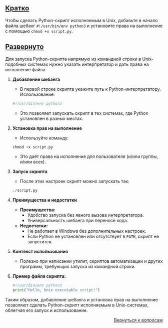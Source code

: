 ## <u>Кратко</u>

Чтобы сделать Python-скрипт исполняемым в Unix, добавьте в начало файла шебанг `#!/usr/bin/env python3` и установите
права на выполнение с помощью `chmod +x script.py`.

## <u>Развернуто</u>

Для запуска Python-скрипта напрямую из командной строки в Unix-подобных системах нужно указать интерпретатор и дать
права на исполнение файла.

1. **Добавление шебанга**
    - В первой строке скрипта укажите путь к Python-интерпретатору. Использование:
    ```python
    #!/usr/bin/env python3
    ```  
    - Это позволяет запускать скрипт в тех системах, где Python установлен в разных местах.

2. **Установка прав на выполнение**
    - Используйте команду:
    ```python
    chmod +x script.py
    ```  
    - Это даёт права на исполнение для пользователя (и/или группы, и/или всех).

3. **Запуск скрипта**
    - После этих настроек скрипт можно запускать так:
    ```python
    ./script.py
    ```

4. **Преимущества и недостатки**
    - **Преимущества:**
        - Удобство запуска без явного вызова интерпретатора.
        - Универсальность шебанга при переносе кода.
    - **Недостатки:**
        - Не работает в Windows без дополнительных настроек.
        - Если Python не установлен или отсутствует в `PATH`, скрипт не запустится.

5. **Контекст использования**
    - Полезно при написании утилит, скриптов автоматизации и других программ, требующих запуска из командной строки.

6. **Пример файла скрипта:**
    ```python
    #!/usr/bin/env python3
    print("Hello, Unix executable script!")
    ```

Таким образом, добавление шебанга и установка прав на выполнение позволяют сделать Python-скрипт исполняемым в
Unix-системах, облегчая его запуск и использование.

<div align="right">

[Вернуться к вопросам](../Вопросы.md)

</div>
